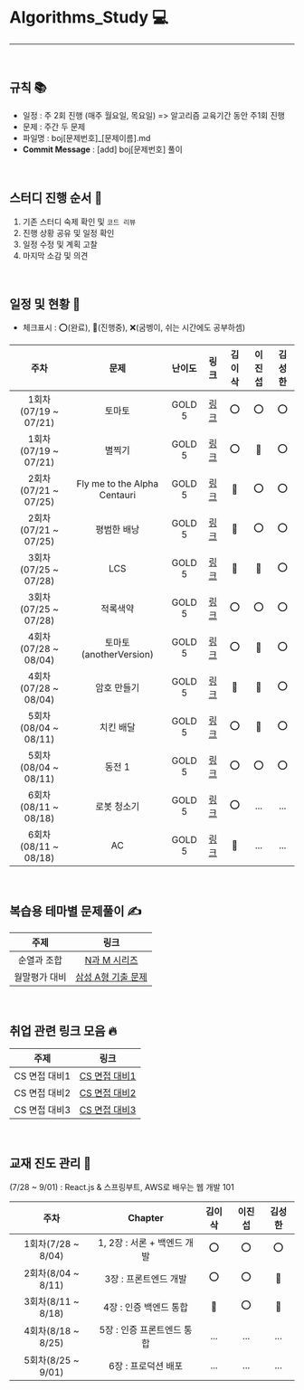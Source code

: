 # Algorithms_Study 💻

---

<br />

## 규칙 📚

- 일정 : 주 2회 진행 (매주 월요일, 목요일) => 알고리즘 교육기간 동안 주1회 진행
- 문제 : 주간 두 문제
- 파일명 : boj[문제번호]_[문제이름].md
- <b>Commit Message</b> : [add] boj[문제번호] 풀이

<br />

## 스터디 진행 순서 🎤
1. 기존 스터디 숙제 확인 및 `코드 리뷰`
2. 진행 상황 공유 및 일정 확인
3. 일정 수정 및 계획 고찰
4. 마지막 소감 및 의견

<br />

## 일정 및 현황 📅 

- 체크표시 : ⭕(완료), 🔺(진행중), ❌(굼벵이, 쉬는 시간에도 공부하셈)

|주차|문제|난이도|링크|김이삭|이진섭|김성한|
|:---:|:---:|:---:|:---:|:---:|:---:|:---:|
|1회차(07/19 ~ 07/21)|토마토|GOLD 5|[링크](https://www.acmicpc.net/problem/7576)|⭕|⭕|⭕|
|1회차(07/19 ~ 07/21)|별찍기|GOLD 5|[링크](https://www.acmicpc.net/problem/2447)|⭕|🔺|⭕|
|2회차(07/21 ~ 07/25)|Fly me to the Alpha Centauri|GOLD 5|[링크](https://www.acmicpc.net/problem/1011)|🔺|⭕|⭕|
|2회차(07/21 ~ 07/25)|평범한 배낭|GOLD 5|[링크](https://www.acmicpc.net/problem/12865)|🔺|⭕|⭕|
|3회차(07/25 ~ 07/28)|LCS|GOLD 5|[링크](https://www.acmicpc.net/problem/9251)|🔺|🔺|⭕|
|3회차(07/25 ~ 07/28)|적록색약|GOLD 5|[링크](https://www.acmicpc.net/problem/10026)|⭕|⭕|⭕|
|4회차(07/28 ~ 08/04)|토마토(anotherVersion)|GOLD 5|[링크](https://www.acmicpc.net/problem/7569)|⭕|🔺|⭕|
|4회차(07/28 ~ 08/04)|암호 만들기|GOLD 5|[링크](https://www.acmicpc.net/problem/1759)|🔺|🔺|⭕|
|5회차(08/04 ~ 08/11)|치킨 배달|GOLD 5|[링크](https://www.acmicpc.net/problem/15686)|⭕|🔺|⭕|
|5회차(08/04 ~ 08/11)|동전 1|GOLD 5|[링크](https://www.acmicpc.net/problem/2293)|⭕|⭕|⭕|
|6회차(08/11 ~ 08/18)|로봇 청소기|GOLD 5|[링크](https://www.acmicpc.net/problem/14503)|⭕|...|...|
|6회차(08/11 ~ 08/18)|AC|GOLD 5|[링크](https://www.acmicpc.net/problem/5430)|🔺|...|...|

<br />

## 복습용 테마별 문제풀이 ✍

|주제|링크|
|:--:|:--:|
|순열과 조합|[N과 M 시리즈](https://www.acmicpc.net/workbook/view/2052)|
|월말평가 대비|[삼성 A형 기출 문제](https://www.acmicpc.net/workbook/view/2771)|

<br />

## 취업 관련 링크 모음 🔥

|주제|링크|
|:--:|:--:|
|CS 면접 대비1|[CS 면접 대비1](https://github.com/WeareSoft/tech-interview)|
|CS 면접 대비2|[CS 면접 대비2](https://github.com/brave-people/brave-tech-interview)|
|CS 면접 대비3|[CS 면접 대비3](https://github.com/JaeYeopHan/Interview_Question_for_Beginner)|

<br />

## 교재 진도 관리 📖

(7/28 ~ 9/01) : React.js & 스프링부트, AWS로 배우는 웹 개발 101

|주차|Chapter|김이삭|이진섭|김성한|
|:---:|:---:|:---:|:---:|:---:|
|1회차(7/28 ~ 8/04)|1, 2장 : 서론 + 백엔드 개발 |⭕|⭕|⭕|
|2회차(8/04 ~ 8/11)|3장 : 프론트엔드 개발 |⭕|⭕|🔺|
|3회차(8/11 ~ 8/18)|4장 : 인증 백엔드 통합 |🔺|⭕|🔺|
|4회차(8/18 ~ 8/25)|5장 : 인증 프론트엔드 통합 |...|...|...|
|5회차(8/25 ~ 9/01)|6장 : 프로덕션 배포 |...|...|...|

<br />
